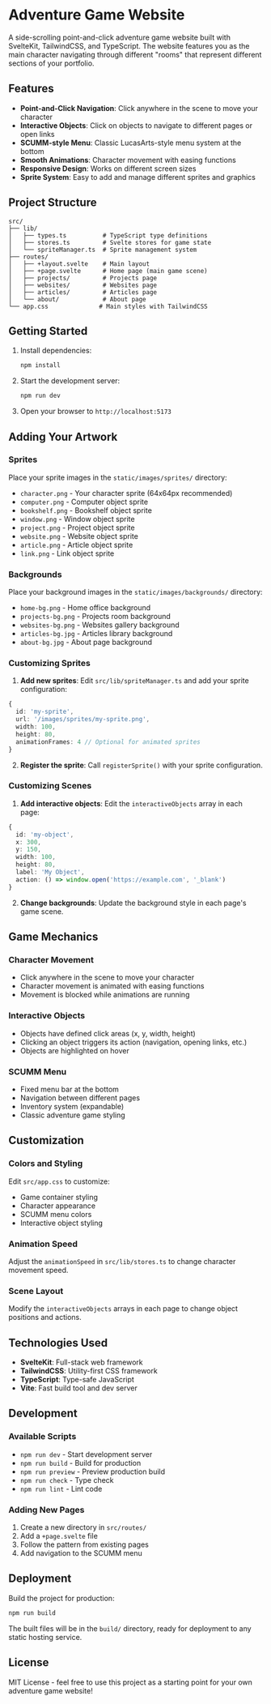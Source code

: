 # Adventure Game Website

A side-scrolling point-and-click adventure game website built with SvelteKit, TailwindCSS, and TypeScript. The website features you as the main character navigating through different "rooms" that represent different sections of your portfolio.

## Features

- **Point-and-Click Navigation**: Click anywhere in the scene to move your character
- **Interactive Objects**: Click on objects to navigate to different pages or open links
- **SCUMM-style Menu**: Classic LucasArts-style menu system at the bottom
- **Smooth Animations**: Character movement with easing functions
- **Responsive Design**: Works on different screen sizes
- **Sprite System**: Easy to add and manage different sprites and graphics

## Project Structure

```
src/
├── lib/
│   ├── types.ts          # TypeScript type definitions
│   ├── stores.ts         # Svelte stores for game state
│   └── spriteManager.ts  # Sprite management system
├── routes/
│   ├── +layout.svelte    # Main layout
│   ├── +page.svelte      # Home page (main game scene)
│   ├── projects/         # Projects page
│   ├── websites/         # Websites page
│   ├── articles/         # Articles page
│   └── about/            # About page
└── app.css              # Main styles with TailwindCSS
```

## Getting Started

1. Install dependencies:
   ```bash
   npm install
   ```

2. Start the development server:
   ```bash
   npm run dev
   ```

3. Open your browser to `http://localhost:5173`

## Adding Your Artwork

### Sprites
Place your sprite images in the `static/images/sprites/` directory:
- `character.png` - Your character sprite (64x64px recommended)
- `computer.png` - Computer object sprite
- `bookshelf.png` - Bookshelf object sprite
- `window.png` - Window object sprite
- `project.png` - Project object sprite
- `website.png` - Website object sprite
- `article.png` - Article object sprite
- `link.png` - Link object sprite

### Backgrounds
Place your background images in the `static/images/backgrounds/` directory:
- `home-bg.png` - Home office background
- `projects-bg.png` - Projects room background
- `websites-bg.png` - Websites gallery background
- `articles-bg.jpg` - Articles library background
- `about-bg.jpg` - About page background

### Customizing Sprites

1. **Add new sprites**: Edit `src/lib/spriteManager.ts` and add your sprite configuration:

```typescript
{
  id: 'my-sprite',
  url: '/images/sprites/my-sprite.png',
  width: 100,
  height: 80,
  animationFrames: 4 // Optional for animated sprites
}
```

2. **Register the sprite**: Call `registerSprite()` with your sprite configuration.

### Customizing Scenes

1. **Add interactive objects**: Edit the `interactiveObjects` array in each page:

```typescript
{
  id: 'my-object',
  x: 300,
  y: 150,
  width: 100,
  height: 80,
  label: 'My Object',
  action: () => window.open('https://example.com', '_blank')
}
```

2. **Change backgrounds**: Update the background style in each page's game scene.

## Game Mechanics

### Character Movement
- Click anywhere in the scene to move your character
- Character movement is animated with easing functions
- Movement is blocked while animations are running

### Interactive Objects
- Objects have defined click areas (x, y, width, height)
- Clicking an object triggers its action (navigation, opening links, etc.)
- Objects are highlighted on hover

### SCUMM Menu
- Fixed menu bar at the bottom
- Navigation between different pages
- Inventory system (expandable)
- Classic adventure game styling

## Customization

### Colors and Styling
Edit `src/app.css` to customize:
- Game container styling
- Character appearance
- SCUMM menu colors
- Interactive object styling

### Animation Speed
Adjust the `animationSpeed` in `src/lib/stores.ts` to change character movement speed.

### Scene Layout
Modify the `interactiveObjects` arrays in each page to change object positions and actions.

## Technologies Used

- **SvelteKit**: Full-stack web framework
- **TailwindCSS**: Utility-first CSS framework
- **TypeScript**: Type-safe JavaScript
- **Vite**: Fast build tool and dev server

## Development

### Available Scripts

- `npm run dev` - Start development server
- `npm run build` - Build for production
- `npm run preview` - Preview production build
- `npm run check` - Type check
- `npm run lint` - Lint code

### Adding New Pages

1. Create a new directory in `src/routes/`
2. Add a `+page.svelte` file
3. Follow the pattern from existing pages
4. Add navigation to the SCUMM menu

## Deployment

Build the project for production:

```bash
npm run build
```

The built files will be in the `build/` directory, ready for deployment to any static hosting service.

## License

MIT License - feel free to use this project as a starting point for your own adventure game website! 